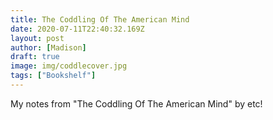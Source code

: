 ```yaml
---
title: The Coddling Of The American Mind
date: 2020-07-11T22:40:32.169Z
layout: post
author: [Madison]
draft: true
image: img/coddlecover.jpg
tags: ["Bookshelf"]
---
```


My notes from "The Coddling Of The American Mind" by etc!